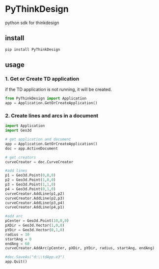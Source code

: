 # PyThinkDesign

python sdk for thinkdesign

## install

```bash
pip install PyThinkDesign
```

## usage

### 1. Get or Create TD application
if the TD application is not running, it will be created.

```python
from PyThinkDesign import Application
app = Application.GetOrCreateApplication()
``` 

### 2. Create lines and arcs in a document

```python
import Application
import Geo3d

# get application and document
app = Application.GetOrCreateApplication()
doc = app.ActiveDocument

# get creators
curveCreator = doc.CurveCreator

#add lines
p1 = Geo3d.Point(0,0,0)
p2 = Geo3d.Point(1,0,0)
p3 = Geo3d.Point(1,1,0)
p4 = Geo3d.Point(0,1,0)
curveCreator.AddLine(p1,p2)
curveCreator.AddLine(p2,p3)
curveCreator.AddLine(p3,p4)
curveCreator.AddLine(p4,p1)

#add arc
pCenter = Geo3d.Point(10,0,0)
pXDir = Geo3d.Vector(1,0,0)
pYDir = Geo3d.Vector(0,1,0) 
radius = 10
startAng = 0
endAng = 60
curveCreator.AddArc(pCenter, pXDir, pYDir, radius, startAng, endAng)

#doc.SaveAs("d:\\tdApp.e3")
app.Quit()
```



